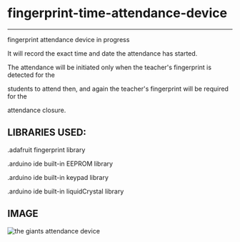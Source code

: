 # fingerprint-time-attendance-device
----------------------------------------
fingerprint attendance device in progress

It will record the exact time and date the attendance has started.

The attendance will be initiated only when the teacher's fingerprint is detected for the 

students to attend then, and again the teacher's fingerprint will be required for the 

attendance closure.

LIBRARIES USED:
----------------
.adafruit fingerprint library

.arduino ide built-in EEPROM library

.arduino ide built-in keypad library

.arduino ide built-in liquidCrystal library

IMAGE
-----
![the giants attendance device](https://user-images.githubusercontent.com/30593186/48235864-60b15980-e3c8-11e8-9f96-6825c76ac41b.jpg)
